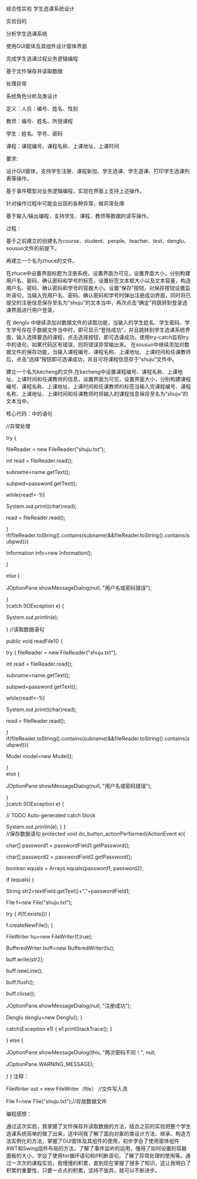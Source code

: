 综合性实验  学生选课系统设计

实验目的

分析学生选课系统

使用GUI窗体及其组件设计窗体界面

完成学生选课过程业务逻辑编程

基于文件保存并读取数据

处理异常

系统角色分析及类设计

定义：人员：编号、姓名、性别

教师：编号、姓名、所授课程

学生：姓名、学号、密码

课程：课程编号、课程名称、上课地址、上课时间

要求:

设计GUI窗体，支持学生注册、课程新加、学生选课、学生退课、打印学生选课列表等操作。

基于事件模型对业务逻辑编程，实现在界面上支持上述操作。

针对操作过程中可能会出现的各种异常，做异常处理

基于输入/输出编程，支持学生、课程、教师等数据的读写操作。

过程：

基于之前建立的创建名为course、student、people、teacher、test、denglu、sousuo文件的前提下。

再建立一个名为zhuce的文件。

   在zhuce中设置界面标题为注册系统，设置界面为可见，设置界面大小，分别构建用户名、密码、确认密码和学号的标签，设置标签文本框大小以及文本容量，构造用户名、密码、确认密码和学号的容器大小。设置“保存”按钮，对保存按钮设置监听语句，当输入完用户名、密码、确认密码和学号时弹出注册成功界面，同时将已提交的注册信息保存至名为“shuju”的文本当中，再次点击“确定”将跳转到登录选课界面进行用户登录。

   在 denglu 中继续添加对数据文件的读取功能，当输入的学生姓名、学生密码、学生学号存在于数据文件当中时，即可显示“登陆成功”，并且跳转到学生选课系统界面，输入选择要选的课程，点击选择按钮，即可选课成功。使用try-catch监视try中的语句，如果代码区有错误，则将错误异常输出来。
在sousuo中继续添加对数据文件的保存功能，当输入课程编号、课程名称、上课地址、上课时间和任课教师后，点击“选择”按钮即可选课成功，并且可将课程信息存于“shuju”文件中。

   建立一个名为kecheng的文件,在kecheng中设置课程编号、课程名称、上课地址、上课时间和任课教师的信息，设置界面为可见，设置界面大小，分别构建课程编号、课程名称、上课地址、上课时间和任课教师的标签当输入完课程编号、课程名称、上课地址、上课时间和任课教师时将输入的课程信息保存至名为“shuju”的文本当中。
   
核心代码：中的语句

//异常处理

try {

fileReader = new FileReader("shuju.txt");

int read = fileReader.read();

subname=name.getText();

subpwd=password.getText();

while(read!=-1){

System.out.print((char)read);

read = fileReader.read();

}			 
if(fileReader.toString().contains(subname)&&fileReader.toString().contains(subpwd)){

Information info=new Information();

}	

else {

JOptionPane.showMessageDialog(null, "用户名或密码错误");

}			   
}catch (IOException e) {

System.out.println(e);

}
//读取数据语句

public void readFile1() {

try {
 fileReader = new FileReader("shuju.txt");
 
int read = fileReader.read();

 subname=name.getText();
 
 subpwd=password.getText();   
 
while(read!=-1){

System.out.print((char)read);

read = fileReader.read();

}			   
if(fileReader.toString().contains(subname)&&fileReader.toString().contains(subpwd)){

Model model=new Model();

}			   
else {

JOptionPane.showMessageDialog(null, "用户名或密码错误");

 }			   		   
}catch (IOException e) {

 // TODO Auto-generated catch block
 
System.out.println(e);
}
}	
//保存数据语句
protected void do_button_actionPerformed(ActionEvent e){

char[] password1 = passwordField1.getPassword();

char[] password2 = passwordField2.getPassword();

boolean equals = Arrays.equals(password1, password2);

if (equals) {

String str2=textField.getText()+","+passwordField1; 

File f=new File("shuju.txt"); 

try { if(!f.exists()) { 

f.createNewFile(); } 

FileWriter hu=new FileWriter(f,true);

BufferedWriter buff=new BufferedWriter(hu); 

buff.write(str2);

buff.newLine(); 

buff.flush(); 

buff.close(); 

JOptionPane.showMessageDialog(null, "注册成功"); 

Denglu denglu=new Denglu();
}

catch(Exception e1) { e1.printStackTrace(); }			

} else {

JOptionPane.showMessageDialog(this, "两次密码不同！", null,

JOptionPane.WARNING_MESSAGE);

}
} 
注释：

FileWriter out = new FileWriter（file）  //文件写入流

File f=new File("shuju.txt");//存放数据文件

编程感想：

   通过这次实验，我掌握了文件保存并读取数据的方法，结合之前的实验把整个学生选课系统简单的做了出来，这中间我了解了面向对象的类设计方法、继承、构造方法实例化的方法，掌握了GUI窗体及其组件的使用，初步学会了使用窗体组件AWT和Swing组件布局的方法，了解了事件监听的运用，懂得了如何设置的容器面板的大小，学会了使用for循环语句和if判断语句，了解了异常处理的使用等。通过一次次的课程实验，我慢慢的积累，直到现在掌握了很多了知识，这让我明白了积累的重要性，只要一点点的积累，坚持不放弃，就可以不断进步。
